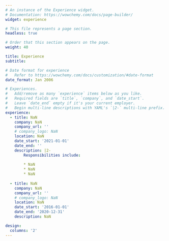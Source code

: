 ```yaml
---
# An instance of the Experience widget.
# Documentation: https://wowchemy.com/docs/page-builder/
widget: experience

# This file represents a page section.
headless: true

# Order that this section appears on the page.
weight: 40

title: Experience
subtitle:

# Date format for experience
#   Refer to https://wowchemy.com/docs/customization/#date-format
date_format: Jan 2006

# Experiences.
#   Add/remove as many `experience` items below as you like.
#   Required fields are `title`, `company`, and `date_start`.
#   Leave `date_end` empty if it's your current employer.
#   Begin multi-line descriptions with YAML's `|2-` multi-line prefix.
experience:
  - title: NaN
    company: NaN
    company_url: ''
    # company_logo: NaN
    location: NaN
    date_start: '2021-01-01'
    date_end: ''
    description: |2-
        Responsibilities include:
        
        * NaN
        * NaN
        * NaN
        
  - title: NaN
    company: NaN
    company_url: ''
    # company_logo: NaN
    location: NaN
    date_start: '2016-01-01'
    date_end: '2020-12-31'
    description: NaN

design:
  columns: '2'
---
```

